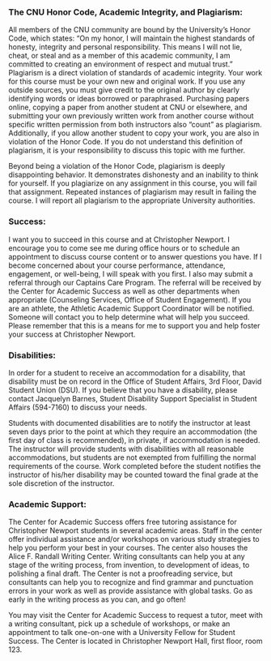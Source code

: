 ### The CNU Honor Code, Academic Integrity, and Plagiarism:  

All members of the CNU community are bound by the University’s Honor Code, which states: “On my honor, I will maintain the highest standards of honesty, integrity and personal responsibility. This means I will not lie, cheat, or steal and as a member of this academic community, I am committed to creating an environment of respect and mutual trust.” Plagiarism is a direct violation of standards of academic integrity. Your work for this course must be your own new and original work. If you use any outside sources, you must give credit to the original author by clearly identifying words or ideas borrowed or paraphrased. Purchasing papers online, copying a paper from another student at CNU or elsewhere, and submitting your own previously written work from another course without specific written permission from both instructors also “count” as plagiarism. Additionally, if you allow another student to copy your work, you are also in violation of the Honor Code. If you do not understand this definition of plagiarism, it is your responsibility to discuss this topic with me further.

Beyond being a violation of the Honor Code, plagiarism is deeply disappointing behavior. It demonstrates dishonesty and an inability to think for yourself. If you plagiarize on any assignment in this course, you will fail that assignment. Repeated instances of plagiarism may result in failing the course. I will report all plagiarism to the appropriate University authorities.

### Success: 

I want you to succeed in this course and at Christopher Newport. I encourage you to come see me during office hours or to schedule an appointment to discuss course content or to answer questions you have. If I become concerned about your course performance, attendance, engagement, or well-being, I will speak with you first. I also may submit a referral through our Captains Care Program. The referral will be received by the Center for Academic Success as well as other departments when appropriate (Counseling Services, Office of Student Engagement). If you are an athlete, the Athletic Academic Support Coordinator will be notified. Someone will contact you to help determine what will help you succeed. Please remember that this is a means for me to support you and help foster your success at Christopher Newport.

### Disabilities: 

In order for a student to receive an accommodation for a disability, that disability must be on record in the Office of Student Affairs, 3rd Floor, David Student Union (DSU). If you believe that you have a disability, please contact Jacquelyn Barnes, Student Disability Support Specialist in Student Affairs (594-7160) to discuss your needs.  

Students with documented disabilities are to notify the instructor at least seven days prior to the point at which they require an accommodation (the first day of class is recommended), in private, if accommodation is needed. The instructor will provide students with disabilities with all reasonable accommodations, but students are not exempted from fulfilling the normal requirements of the course. Work completed before the student notifies the instructor of his/her disability may be counted toward the final grade at the sole discretion of the instructor.

### Academic Support: 

The Center for Academic Success offers free tutoring assistance for Christopher Newport students in several academic areas. Staff in the center offer individual assistance and/or workshops on various study strategies to help you perform your best in your courses. The center also houses the Alice F. Randall Writing Center. Writing consultants can help you at any stage of the writing process, from invention, to development of ideas, to polishing a final draft. The Center is not a proofreading service, but consultants can help you to recognize and find grammar and punctuation errors in your work as well as provide assistance with global tasks. Go as early in the writing process as you can, and go often! 

You may visit the Center for Academic Success to request a tutor, meet with a writing consultant, pick up a schedule of workshops, or make an appointment to talk one-on-one with a University Fellow for Student Success. The Center is located in Christopher Newport Hall, first floor, room 123. 
